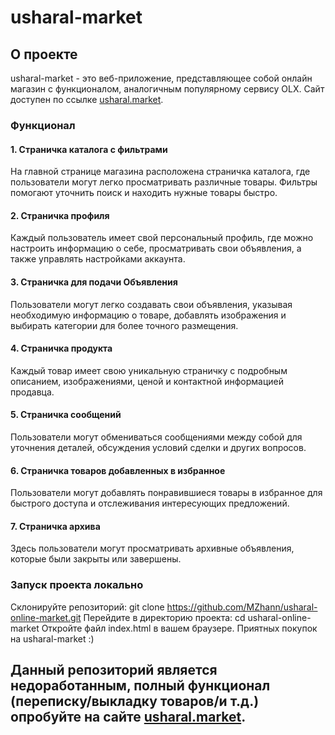 # usharal-market

## О проекте
usharal-market - это веб-приложение, представляющее собой онлайн магазин с функционалом, аналогичным популярному сервису OLX. Сайт доступен по ссылке [usharal.market](https://usharal.market/).

### Функционал
#### 1. Страничка каталога с фильтрами
На главной странице магазина расположена страничка каталога, где пользователи могут легко просматривать различные товары. Фильтры помогают уточнить поиск и находить нужные товары быстро.

#### 2. Страничка профиля
Каждый пользователь имеет свой персональный профиль, где можно настроить информацию о себе, просматривать свои объявления, а также управлять настройками аккаунта.

#### 3. Страничка для подачи Объявления
Пользователи могут легко создавать свои объявления, указывая необходимую информацию о товаре, добавлять изображения и выбирать категории для более точного размещения.

#### 4. Страничка продукта
Каждый товар имеет свою уникальную страничку с подробным описанием, изображениями, ценой и контактной информацией продавца.

#### 5. Страничка сообщений
Пользователи могут обмениваться сообщениями между собой для уточнения деталей, обсуждения условий сделки и других вопросов.

#### 6. Страничка товаров добавленных в избранное
Пользователи могут добавлять понравившиеся товары в избранное для быстрого доступа и отслеживания интересующих предложений.

#### 7. Страничка архива
Здесь пользователи могут просматривать архивные объявления, которые были закрыты или завершены.

### Запуск проекта локально
Склонируйте репозиторий: git clone https://github.com/MZhann/usharal-online-market.git
Перейдите в директорию проекта: cd usharal-online-market
Откройте файл index.html в вашем браузере.
Приятных покупок на usharal-market :)

## Данный репозиторий является недоработанным, полный функционал (переписку/выкладку товаров/и т.д.) опробуйте на сайте [usharal.market](https://usharal.market/).
